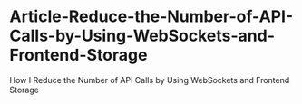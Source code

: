 # Article-Reduce-the-Number-of-API-Calls-by-Using-WebSockets-and-Frontend-Storage
How I Reduce the Number of API Calls by Using WebSockets and Frontend Storage
